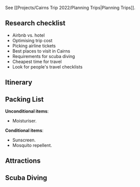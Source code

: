 
See [[Projects/Cairns Trip 2022/Planning Trips|Planning Trips]].

## Research checklist
- Airbnb vs. hotel
- Optimising trip cost
- Picking airline tickets
- Best places to visit in Cairns
- Requirements for scuba diving
- Cheapest time for travel
- Look for people's travel checklists

## Itinerary


## Packing List
**Unconditional items**:
- Moisturiser.

**Conditional items**:
- Sunscreen.
- Mosquito repellent.

## Attractions


## Scuba Diving

